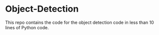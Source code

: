 # Object-Detection
This repo contains the code for the object detection code in less than 10 lines of Python code.
